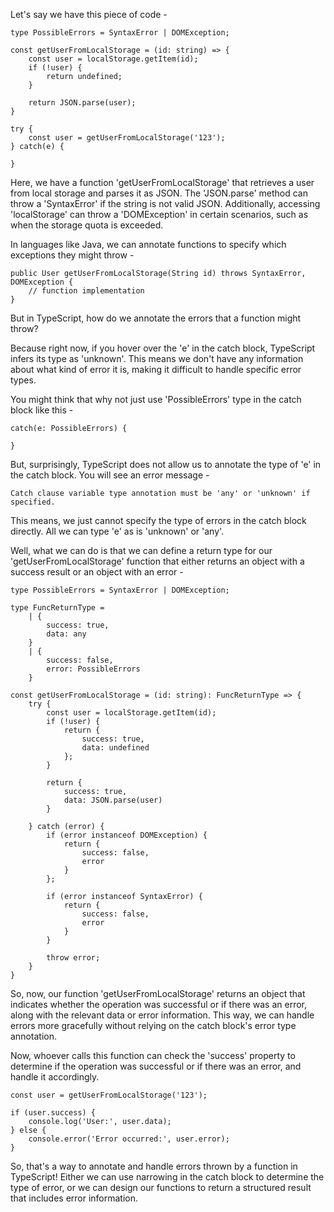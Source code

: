 Let's say we have this piece of code -

    type PossibleErrors = SyntaxError | DOMException;

    const getUserFromLocalStorage = (id: string) => {
        const user = localStorage.getItem(id);
        if (!user) {
            return undefined;
        }

        return JSON.parse(user);
    }

    try {
        const user = getUserFromLocalStorage('123');
    } catch(e) {
        
    }

Here, we have a function 'getUserFromLocalStorage' that retrieves a user from local storage and parses it as JSON. The 'JSON.parse' method can throw a 'SyntaxError' if the string is not valid JSON. Additionally, accessing 'localStorage' can throw a 'DOMException' in certain scenarios, such as when the storage quota is exceeded.

In languages like Java, we can annotate functions to specify which exceptions they might throw -

    public User getUserFromLocalStorage(String id) throws SyntaxError, DOMException {
        // function implementation
    }

But in TypeScript, how do we annotate the errors that a function might throw?

Because right now, if you hover over the 'e' in the catch block, TypeScript infers its type as 'unknown'. This means we don't have any information about what kind of error it is, making it difficult to handle specific error types.

You might think that why not just use 'PossibleErrors' type in the catch block like this -

    catch(e: PossibleErrors) {

    }

But, surprisingly, TypeScript does not allow us to annotate the type of 'e' in the catch block. You will see an error message -

    Catch clause variable type annotation must be 'any' or 'unknown' if specified.

This means, we just cannot specify the type of errors in the catch block directly. All we can type 'e' as is 'unknown' or 'any'.

Well, what we can do is that we can define a return type for our 'getUserFromLocalStorage' function that either returns an object with a success result or an object with an error -

    type PossibleErrors = SyntaxError | DOMException;

    type FuncReturnType = 
        | {
            success: true,
            data: any
        } 
        | {
            success: false,
            error: PossibleErrors
        }

    const getUserFromLocalStorage = (id: string): FuncReturnType => {
        try {
            const user = localStorage.getItem(id);
            if (!user) {
                return {
                    success: true,
                    data: undefined
                };
            }

            return {
                success: true,
                data: JSON.parse(user)
            }

        } catch (error) {
            if (error instanceof DOMException) {
                return {
                    success: false,
                    error
                }
            };

            if (error instanceof SyntaxError) {
                return {
                    success: false,
                    error
                }
            }

            throw error;
        }
    }

So, now, our function 'getUserFromLocalStorage' returns an object that indicates whether the operation was successful or if there was an error, along with the relevant data or error information. This way, we can handle errors more gracefully without relying on the catch block's error type annotation.

Now, whoever calls this function can check the 'success' property to determine if the operation was successful or if there was an error, and handle it accordingly.

    
    const user = getUserFromLocalStorage('123');

    if (user.success) {
        console.log('User:', user.data);
    } else {
        console.error('Error occurred:', user.error);
    }

So, that's a way to annotate and handle errors thrown by a function in TypeScript! Either we can use narrowing in the catch block to determine the type of error, or we can design our functions to return a structured result that includes error information.